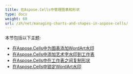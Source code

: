 ```yaml
---
title: 在Aspose.Cells中管理图表和形状
type: docs
weight: 60
url: /zh/net/managing-charts-and-shapes-in-aspose-cells/
---
```


本节包括以下主题:

- [在Aspose.Cells中为图表添加WordArt水印](/cells/zh/net/add-wordart-watermark-to-chart-in-aspose-cells/)
- [在Aspose.Cells中添加艺术字水印到工作表](/cells/zh/net/add-wordart-watermark-to-worksheet-in-aspose-cells/)
- [在Aspose.Cells中在工作表之间复制形状](/cells/zh/net/copy-shapes-between-worksheets-in-aspose-cells/)
- [在Aspose.Cells中锁定WordArt水印](/cells/zh/net/locking-wordart-watermark-in-aspose-cells/)
